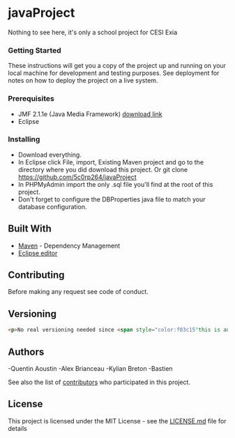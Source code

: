 # javaProject
Nothing to see here, it's only a school project for CESI Exia


### Getting Started

These instructions will get you a copy of the project up and running on your local machine for development and testing purposes. See deployment for notes on how to deploy the project on a live system.

### Prerequisites

* JMF 2.1.1e (Java Media Framework) [download link](https://www.oracle.com/technetwork/java/javase/download-142937.html)
* Eclipse

### Installing

* Download everything.
* In Eclipse click File, import, Existing Maven project and go to the directory where you did download this project.
  Or
    git clone https://github.com/5c0rp264/javaProject
* In PHPMyAdmin import the only .sql file you'll find at the root of this project.
* Don't forget to configure the DBProperties java file to match your database configuration.

## Built With

* [Maven](https://maven.apache.org/) - Dependency Management
* [Eclipse editor](https://www.eclipse.org/downloads/)

## Contributing

Before making any request see code of conduct.


## Versioning
```html
<p>No real versioning needed since <span style="color:f03c15"this is an abandonware.</span></p>
```

## Authors
-Quentin Aoustin
-Alex Brianceau
-Kylian Breton
-Bastien

See also the list of [contributors](https://github.com/5c0rp264/javaProject/contributors) who participated in this project.

## License

This project is licensed under the MIT License - see the [LICENSE.md](LICENSE.md) file for details


